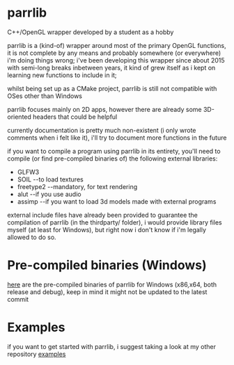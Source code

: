 # parrlib
C++/OpenGL wrapper developed by a student as a hobby

parrlib is a (kind-of) wrapper around most of the primary OpenGL functions, it is not complete by any means and probably somewhere (or everywhere) i'm doing things wrong;
i've been developing this wrapper since about 2015 with semi-long breaks inbetween years, it kind of grew itself as i kept on learning new functions to include in it;

whilst being set up as a CMake project, parrlib is still not compatible with OSes other than Windows

parrlib focuses mainly on 2D apps, however there are already some 3D-oriented headers that could be helpful

currently documentation is pretty much non-existent (i only wrote comments when i felt like it), i'll try to document more functions in the future

if you want to compile a program using parrlib in its entirety, you'll need to compile (or find pre-compiled binaries of) the following external libraries:
  * GLFW3
  * SOIL                 --to load textures
  * freetype2            --mandatory, for text rendering
  * alut                 --if you use audio
  * assimp               --if you want to load 3d models made with external programs
  
external include files have already been provided to guarantee the compilation of parrlib (in the thirdparty/ folder), i would provide library files myself (at least for Windows), but right now i don't know if i'm legally allowed to do so.

# Pre-compiled binaries (Windows)
[here](https://mega.nz/file/ci5wBKqK#bXbrTI7HTXe2q7svS_iU--OrqeNIix_NVN_DsfO-R4Q) are the pre-compiled binaries of parrlib for Windows (x86,x64, both release and debug), keep in mind it might not be updated to the latest commit

# Examples
if you want to get started with parrlib, i suggest taking a look at my other repository [examples](https://github.com/AlessandroParrotta/parrlib-examples)
